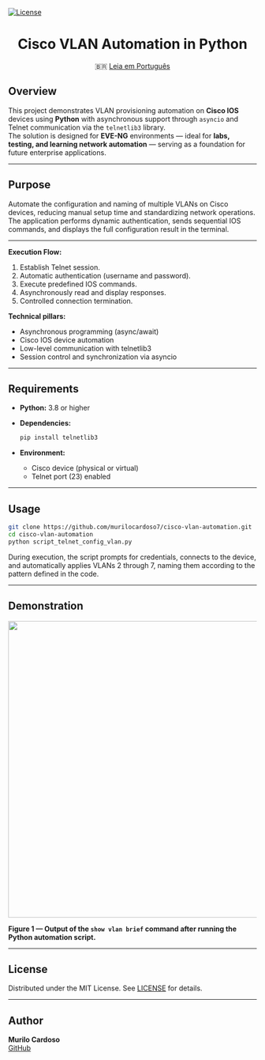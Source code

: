 [![License](https://img.shields.io/badge/License-MIT-green.svg)](https://github.com/murilocardoso7/automacao-vlan-cisco/blob/main/LICENSE)

<div align="center">
  
# Cisco VLAN Automation in Python

🇧🇷 [Leia em Português](README_pt.md)

</div>

## Overview

This project demonstrates VLAN provisioning automation on **Cisco IOS** devices using **Python** with asynchronous support through `asyncio` and Telnet communication via the `telnetlib3` library.  
The solution is designed for **EVE-NG** environments — ideal for **labs, testing, and learning network automation** — serving as a foundation for future enterprise applications.

---

## Purpose

Automate the configuration and naming of multiple VLANs on Cisco devices, reducing manual setup time and standardizing network operations.  
The application performs dynamic authentication, sends sequential IOS commands, and displays the full configuration result in the terminal.

---

**Execution Flow:**

1. Establish Telnet session.  
2. Automatic authentication (username and password).  
3. Execute predefined IOS commands.  
4. Asynchronously read and display responses.  
5. Controlled connection termination.

**Technical pillars:**

* Asynchronous programming (async/await)  
* Cisco IOS device automation  
* Low-level communication with telnetlib3  
* Session control and synchronization via asyncio

---

## Requirements

* **Python:** 3.8 or higher  
* **Dependencies:**

  ```bash
  pip install telnetlib3
  ```
* **Environment:**

  * Cisco device (physical or virtual)  
  * Telnet port (23) enabled

---

## Usage

```bash
git clone https://github.com/murilocardoso7/cisco-vlan-automation.git
cd cisco-vlan-automation
python script_telnet_config_vlan.py
```

During execution, the script prompts for credentials, connects to the device, and automatically applies VLANs 2 through 7, naming them according to the pattern defined in the code.

---

## Demonstration

<p align="center">
  <img src="https://github.com/user-attachments/assets/a3386567-4990-4dd2-bafd-b1a933d82210" width="600">
</p>

**Figure 1 — Output of the `show vlan brief` command after running the Python automation script.**

---

## License

Distributed under the MIT License. See [LICENSE](LICENSE) for details.

---

## Author

**Murilo Cardoso**  
[GitHub](https://github.com/murilocardoso7)

